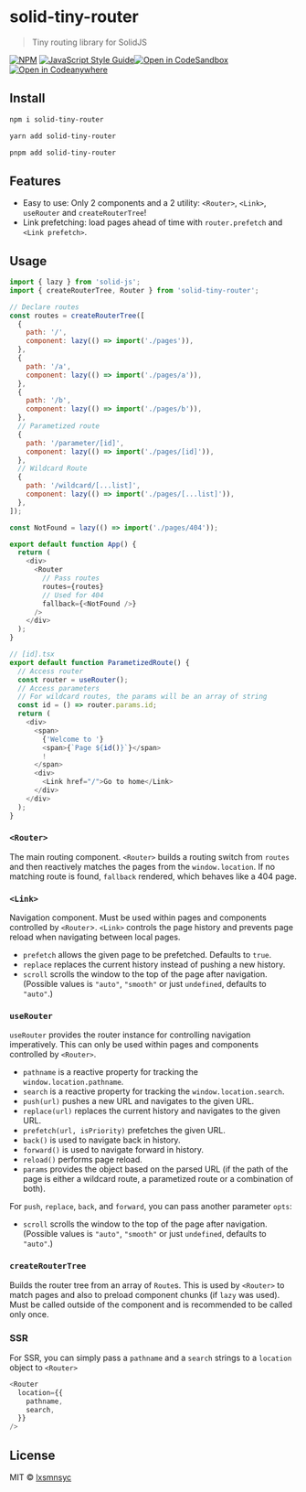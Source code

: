 # solid-tiny-router

> Tiny routing library for SolidJS

[![NPM](https://img.shields.io/npm/v/solid-tiny-router.svg)](https://www.npmjs.com/package/solid-tiny-router) [![JavaScript Style Guide](https://badgen.net/badge/code%20style/airbnb/ff5a5f?icon=airbnb)](https://github.com/airbnb/javascript)[![Open in CodeSandbox](https://img.shields.io/badge/Open%20in-CodeSandbox-blue?style=flat-square&logo=codesandbox)](https://codesandbox.io/s/github/LXSMNSYC/solid-tiny-router/tree/main/examples/all-demo) [![Open in Codeanywhere](https://img.shields.io/badge/Open%20in-Codeanywhere-blue?style=flat-square&logo=codeanywhere)](https://app.codeanywhere.com/#https://github.com/LXSMNSYC/solid-tiny-router/tree/main/examples/all-demo)

## Install

```bash
npm i solid-tiny-router
```

```bash
yarn add solid-tiny-router
```

```bash
pnpm add solid-tiny-router
```

## Features

- Easy to use: Only 2 components and a 2 utility: `<Router>`, `<Link>`, `useRouter` and `createRouterTree`!
- Link prefetching: load pages ahead of time with `router.prefetch` and `<Link prefetch>`.

## Usage

```js
import { lazy } from 'solid-js';
import { createRouterTree, Router } from 'solid-tiny-router';

// Declare routes
const routes = createRouterTree([
  {
    path: '/',
    component: lazy(() => import('./pages')),
  },
  {
    path: '/a',
    component: lazy(() => import('./pages/a')),
  },
  {
    path: '/b',
    component: lazy(() => import('./pages/b')),
  },
  // Parametized route
  {
    path: '/parameter/[id]',
    component: lazy(() => import('./pages/[id]')),
  },
  // Wildcard Route
  {
    path: '/wildcard/[...list]',
    component: lazy(() => import('./pages/[...list]')),
  },
]);

const NotFound = lazy(() => import('./pages/404'));

export default function App() {
  return (
    <div>
      <Router
        // Pass routes
        routes={routes}
        // Used for 404
        fallback={<NotFound />}
      />
    </div>
  );
}

// [id].tsx
export default function ParametizedRoute() {
  // Access router
  const router = useRouter();
  // Access parameters
  // For wildcard routes, the params will be an array of string
  const id = () => router.params.id;
  return (
    <div>
      <span>
        {'Welcome to '}
        <span>{`Page ${id()}`}</span>
        !
      </span>
      <div>
        <Link href="/">Go to home</Link>
      </div>
    </div>
  );
}
```

### `<Router>`

The main routing component. `<Router>` builds a routing switch from `routes` and then reactively matches the pages from the `window.location`. If no matching route is found, `fallback` rendered, which behaves like a 404 page.

### `<Link>`

Navigation component. Must be used within pages and components controlled by `<Router`>. `<Link>` controls the page history and prevents page reload when navigating between local pages.

- `prefetch` allows the given page to be prefetched. Defaults to `true`.
- `replace` replaces the current history instead of pushing a new history.
- `scroll` scrolls the window to the top of the page after navigation. (Possible values is `"auto"`, `"smooth"` or just `undefined`, defaults to `"auto"`.)

### `useRouter`

`useRouter` provides the router instance for controlling navigation imperatively. This can only be used within pages and components controlled by `<Router>`.

- `pathname` is a reactive property for tracking the `window.location.pathname`.
- `search` is a reactive property for tracking the `window.location.search`.
- `push(url)` pushes a new URL and navigates to the given URL.
- `replace(url)` replaces the current history and navigates to the given URL.
- `prefetch(url, isPriority)` prefetches the given URL.
- `back()` is used to navigate back in history.
- `forward()` is used to navigate forward in history.
- `reload()` performs page reload.
- `params` provides the object based on the parsed URL (if the path of the page is either a wildcard route, a parametized route or a combination of both).

For `push`, `replace`, `back`, and `forward`, you can pass another parameter `opts`:

- `scroll` scrolls the window to the top of the page after navigation. (Possible values is `"auto"`, `"smooth"` or just `undefined`, defaults to `"auto"`.)

### `createRouterTree`

Builds the router tree from an array of `Route`s. This is used by `<Router>` to match pages and also to preload component chunks (if `lazy` was used). Must be called outside of the component and is recommended to be called only once.

### SSR

For SSR, you can simply pass a `pathname` and a `search` strings to a `location` object to `<Router>`

```js
<Router
  location={{
    pathname,
    search,
  }}
/>
```

## License

MIT © [lxsmnsyc](https://github.com/lxsmnsyc)
